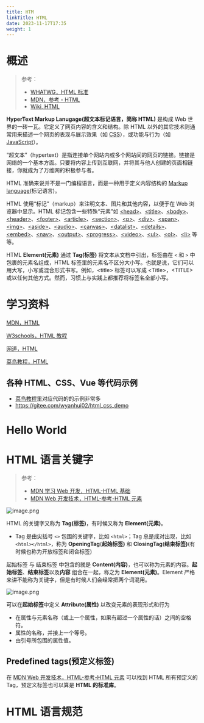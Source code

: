 ```yaml
---
title: HTM
linkTitle: HTML
date: 2023-11-17T17:35
weight: 1
---
```


# 概述

> 参考：
>
> - [WHATWG，HTML 标准](https://html.spec.whatwg.org/multipage/)
> - [MDN，参考 - HTML](https://developer.mozilla.org/en-US/docs/Web/HTML)
> - [Wiki, HTML](https://en.wikipedia.org/wiki/HTML)

**HyperText Markup Lanugage(超文本标记语言，简称 HTML)** 是构成 Web 世界的一砖一瓦。它定义了网页内容的含义和结构。除 HTML 以外的其它技术则通常用来描述一个网页的表现与展示效果（如 [CSS](https://developer.mozilla.org/zh-CN/docs/Web/CSS)），或功能与行为（如 [JavaScript](https://developer.mozilla.org/zh-CN/docs/Web/JavaScript)）。

“超文本”（hypertext）是指连接单个网站内或多个网站间的网页的链接。链接是网络的一个基本方面。只要将内容上传到互联网，并将其与他人创建的页面相链接，你就成为了万维网的积极参与者。

HTML 准确来说并不是一门编程语言，而是一种用于定义内容结构的 [Markup language](/docs/2.编程/标记语言/Markup%20language.md)(标记语言)。

HTML 使用“标记”（markup）来注明文本、图片和其他内容，以便于在 Web 浏览器中显示。HTML 标记包含一些特殊“元素”如 [\<head>](https://developer.mozilla.org/zh-CN/docs/Web/HTML/Element/head)、[\<title>](https://developer.mozilla.org/zh-CN/docs/Web/HTML/Element/title)、[\<body>](https://developer.mozilla.org/zh-CN/docs/Web/HTML/Element/body)、[\<header>](https://developer.mozilla.org/zh-CN/docs/Web/HTML/Element/header)、[\<footer>](https://developer.mozilla.org/zh-CN/docs/Web/HTML/Element/footer)、[\<article>](https://developer.mozilla.org/zh-CN/docs/Web/HTML/Element/article)、[\<section>](https://developer.mozilla.org/zh-CN/docs/Web/HTML/Element/section)、[\<p>](https://developer.mozilla.org/zh-CN/docs/Web/HTML/Element/p)、[\<div>](https://developer.mozilla.org/zh-CN/docs/Web/HTML/Element/div)、[\<span>](https://developer.mozilla.org/zh-CN/docs/Web/HTML/Element/span)、[\<img>](https://developer.mozilla.org/zh-CN/docs/Web/HTML/Element/img)、[\<aside>](https://developer.mozilla.org/zh-CN/docs/Web/HTML/Element/aside)、[\<audio>](https://developer.mozilla.org/zh-CN/docs/Web/HTML/Element/audio)、[\<canvas>](https://developer.mozilla.org/zh-CN/docs/Web/HTML/Element/canvas)、[\<datalist>](https://developer.mozilla.org/zh-CN/docs/Web/HTML/Element/datalist)、[\<details>](https://developer.mozilla.org/zh-CN/docs/Web/HTML/Element/details)、[\<embed>](https://developer.mozilla.org/zh-CN/docs/Web/HTML/Element/embed)、[\<nav>](https://developer.mozilla.org/zh-CN/docs/Web/HTML/Element/nav)、[\<output>](https://developer.mozilla.org/zh-CN/docs/Web/HTML/Element/output)、[\<progress>](https://developer.mozilla.org/zh-CN/docs/Web/HTML/Element/progress)、[\<video>](https://developer.mozilla.org/zh-CN/docs/Web/HTML/Element/video)、[\<ul>](https://developer.mozilla.org/zh-CN/docs/Web/HTML/Element/ul)、[\<ol>](https://developer.mozilla.org/zh-CN/docs/Web/HTML/Element/ol)、[\<li>](https://developer.mozilla.org/zh-CN/docs/Web/HTML/Element/li) 等等。

HTML **Element(元素)** 通过 **Tag(标签)** 将文本从文档中引出，标签由在 `<` 和 `>` 中包裹的元素名组成，HTML 标签里的元素名不区分大小写。也就是说，它们可以用大写，小写或混合形式书写。例如，\<title> 标签可以写成 \<Title>，\<TITLE> 或以任何其他方式。然而，习惯上与实践上都推荐将标签名全部小写。

# 学习资料

[MDN，HTML](https://developer.mozilla.org/en-US/docs/Web/HTML)

[W3schools，HTML 教程](https://www.w3schools.com/html/default.asp)

[网道，HTML](https://wangdoc.com/html/)

[菜鸟教程，HTML](https://www.runoob.com/html/html-tutorial.html)

## 各种 HTML、CSS、Vue 等代码示例

- [菜鸟教程](https://www.runoob.com/)里对应代码的的示例非常多
- <https://gitee.com/wyanhui02/html_css_demo>

# Hello World

# HTML 语言关键字

> 参考：
>
> - [MDN 学习 Web 开发，HTML-HTML 基础](https://developer.mozilla.org/zh-CN/docs/Learn/Getting_started_with_the_web/HTML_basics)
> - [MDN Web 开发技术，HTML-参考-HTML 元素](https://developer.mozilla.org/zh-CN/docs/Web/HTML/Element)

![image.png](https://notes-learning.oss-cn-beijing.aliyuncs.com/uw7agz/1666090441255-222a4602-e9ed-43f6-979c-944836075c4f.png)

HTML 的关键字又称为 **Tag(标签)**，有时候又称为 **Element(元素)**。

- Tag 是由尖括号 `<>` 包围的关键字，比如 `<html>`；Tag 总是成对出现，比如 `<html></html>`，称为 **OpeningTag**(**起始标签)** 和 **ClosingTag**(**结束标签)**(有时候也称为开放标签和闭合标签)

起始标签 与 结束标签 中包含的就是 **Content(内容)**，也可以称为元素的内容。**起始标签**、**结束标签**以及**内容** 组合在一起，称之为 **Element(元素)**。Element 严格来讲不能称为关键字，但是有时候人们会经常把两个词混用。

![image.png](https://notes-learning.oss-cn-beijing.aliyuncs.com/uw7agz/1666090500626-571d651a-a81a-404d-963c-2a414eb6466b.png)

可以在**起始标签**中定义 **Attribute(属性)** 以改变元素的表现形式和行为

- 在属性与元素名称（或上一个属性，如果有超过一个属性的话）之间的空格符。
- 属性的名称，并接上一个等号。
- 由引号所包围的属性值。

## Predefined tags(预定义标签)

在 [MDN Web 开发技术，HTML-参考-HTML 元素](https://developer.mozilla.org/zh-CN/docs/Web/HTML/Element) 可以找到 HTML 所有预定义的 Tag，预定义标签也可以算是 **HTML 的标准库**。

# HTML 语言规范

